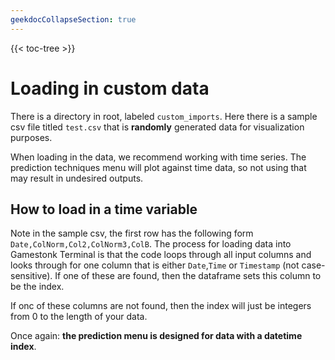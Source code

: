 ```yaml
---
geekdocCollapseSection: true
---
```


{{< toc-tree >}}

# Loading in custom data

There is a directory in root, labeled `custom_imports`.  Here there is a sample
csv file titled `test.csv` that is __randomly__ generated data for visualization purposes.

When loading in the data, we recommend working with time series.  The prediction techniques menu
will plot against time data, so not using that may result in undesired outputs.

## How to load in a time variable

Note in the sample csv, the first row has the following form `Date,ColNorm,Col2,ColNorm3,ColB`.
The process for loading data into Gamestonk Terminal is that the code loops through all input columns and looks through
for one column that is either `Date`,`Time` or `Timestamp` (not case-sensitive).
If one of these are found, then the dataframe sets this column to be the index.

If onc of these columns are not found, then the index will just be integers from 0 to the length of your data.

Once again: __the prediction menu is designed for data with a datetime index__.